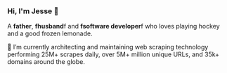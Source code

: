 ### Hi, I'm Jesse  👋 

A **father**, **fhusband**f and **fsoftware developer**f who loves playing hockey and a good frozen lemonade.

🚀 I’m currently architecting and maintaining web scraping technology performing 25M+ scrapes daily, over 5M+ million unique URLs, and 35k+ domains around the globe.

